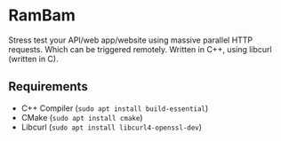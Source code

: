 # RamBam

Stress test your API/web app/website using massive parallel HTTP requests. Which can be triggered remotely.
Written in C++, using libcurl (written in C).

## Requirements

- C++ Compiler (`sudo apt install build-essential`)
- CMake (`sudo apt install cmake`)
- Libcurl (`sudo apt install libcurl4-openssl-dev`)
